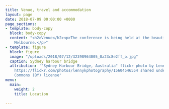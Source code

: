 ```yaml
---
title: Venue, travel and accommodation
layout: page
date: 2018-07-09 00:00:00 +0000
page_sections:
- template: body-copy
  block: body-copy
  content: "<h2>Venue</h2><p>The conference is being held at the beautiful Grand Hyatt
    Melbourne.</p>"
- template: figure
  block: figure
  image: "/uploads/2018/07/12/32398964005_0a23c8e2ff_o.jpg"
  caption: Sydney harbour bridge
  attribution: '"Sydney Harbour Bridge, Australia" flickr photo by Lenny K Photography
    https://flickr.com/photos/lennykphotography/15604546554 shared under a Creative
    Commons (BY) license'
menu:
  main:
    weight: 2
    title: Location

---
```

